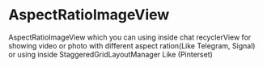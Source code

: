 # AspectRatioImageView
AspectRatioImageView which you can using inside chat recyclerView for showing video or photo with different aspect ration(Like Telegram, Signal) or using inside StaggeredGridLayoutManager Like (Pinterset)
